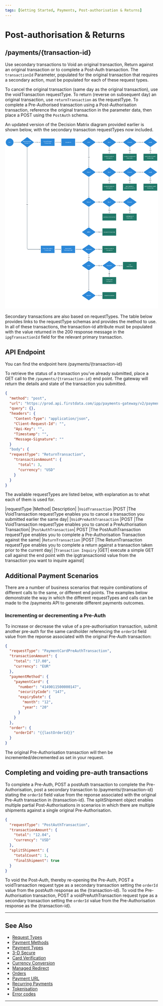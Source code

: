 ```yaml
---
tags: [Getting Started, Payments, Post-authorisation & Returns]
---
```


# Post-authorisation & Returns

## /payments/{transaction-id}

Use secondary transactions to Void an original transaction, Return against an original transaction or to complete a Post-Auth transaction. The ```transactionId``` Parameter, populated for the original transaction that requires a secondary action, must be populated for each of these request types.

To cancel the original transaction (same day as the original transaction), use the voidTransaction requestType. To return (reverse on subsequent day) an original transaction, use ```returnTransaction``` as the requestType. To complete a Pre-Authorised transaction using a Post-Authorisation transaction, reference the original transaction in the parameter data, then place a POST using the ```PostAuth``` schema.

An updated version of the Decision Matrix diagram provided earlier is shown below, with the secondary transaction requestTypes now included.

![Decision Matrix!](/assets/images/3-4-decision-matrix.png "Decision Matrix")


Secondary transactions are also based on requestTypes. The table below provides links to the requestType schemas and provides the method to use. In all of these transactions, the transaction-id attribute must be populated with the value returned in the 200 response message in the ```ipgTransactionId``` field for the relevant primary transaction.

## API Endpoint

You can find the endpoint here /payments/{transaction-id}

To retrieve the status of a transaction you’ve already submitted, place a GET call to the ```/payments/{transaction-id}``` end point. The gateway will return the details and state of the transaction you submitted.

```json
{
  "method": "post",
  "url": "https://prod.api.firstdata.com/ipp/payments-gateway/v2/payments/1001-1001-1001-1001",
  "query": {},
  "headers": {
    "Content-Type": "application/json",
    "Client-Request-Id": "",
    "Api-Key": "",
    "Timestamp": "",
    "Message-Signature": ""
  }
  "body": {
  "requestType": "ReturnTransaction",
    "transactionAmount": {
      "total": 3,
      "currency": "USD"
    }
  }
}
```

The available requestTypes are listed below, with explanation as to what each of them is used for.

|requestType	|Method|	Description|
|```VoidTransaction```	|POST	|The VoidTransaction requestType enables you to cancel a transaction you submitted earlier the same day|
|```VoidPreAuthTransaction```	|POST	|The VoidTransaction requestType enables you to cancel a PreAuthorisation Transaction|
|```PostAuthTransaction```|	POST	|The PostAuthTransaction requestType enables you to complete a Pre-Authorisation Transaction against the same|
|```ReturnTransaction```	|POST	|The ReturnTransaction requestType enables you to complete a return against a transaction taken prior to the current day|
|```Transaction Inquiry```	|GET|	execute a simple GET call against the end point with the ipgtransactionid value from the transaction you want to inquire against|

## Additional Payment Scenarios

There are a number of business scenarios that require combinations of different calls to the same, or different end points. The examples below demonstrate the way in which the different requestTypes and calls can be made to the /payments API to generate different payments outcomes.

### Incrementing or decrementing a Pre-Auth

To increase or decrease the value of a pre-authorisation transaction, submit another pre-auth for the same cardholder referencing the ```orderId``` field value from the reponse associated with the original Pre-Auth transaction:

```json
{
  "requestType": "PaymentCardPreAuthTransaction",
  "transactionAmount": {
    "total": "17.00",
    "currency": "EUR"
  },
  "paymentMethod": {
    "paymentCard": {
      "number": "4149011500000147",
      "securityCode": "147",
      "expiryDate": {
        "month": "12",
        "year": "20"
      }
    }
  },
  "order": {
    "orderId": "{{lastOrderId}}"
  }
}
```

The original Pre-Authorisation transaction will then be incremented/decremented as set in your request.

## Completing and voiding pre-auth transactions

To complete a Pre-Auth, POST a postAuth transaction to complete the Pre-Authorisation, post a secondary transaction to /payments/{transaction-id} stating the ```orderId``` field value from the reponse associated with the original Pre-Auth transaction in {transaction-id}. The splitShipment object enables multiple partial Post-Authorisations in scenarios in which there are multiple shipments against a single original Pre-Authorisation.

```json
{
  "requestType": "PostAuthTransaction",
  "transactionAmount": {
    "total": "12.04",
    "currency": "USD"
  },
  "splitShipment": {
    "totalCount": 1,
    "finalShipment": true
  }
}
```

To void the Post-Auth, thereby re-opening the Pre-Auth, POST a voidTransaction request type as a secondary transaction setting the ```orderId``` value from the postAuth response as the {transaction-id}. To void the Pre-Authorisation transaction, POST a voidPreAuthTransaction request type as a secondary transaction setting the ```orderId``` value from the Pre-Authorisation response as the {transaction-id}.


---

## See Also

- [Request Types](?path=docs/3-1-request-types.md)
- [Payment Methods](?path=docs/3-2-payment-methods.md)
- [Payment Types](?path=docs/3-3-payment-types.md)
- [3-D Secure](?path=docs/3-5-3d-secure.md)
- [Card Verification](?path=docs/3-6-card-verification.md)
- [Currency Conversion](?path=docs/3-7-currency-conversion.md)
- [Managed Redirect](?path=docs/3-8-managed-redirect.md)
- [Orders](?path=docs/3-9-orders.md)
- [Payment URL](?path=docs/3-10-payment-url.md)
- [Recurring Payments](?path=docs/3-11-recurring-payments.md)
- [Tokenisation](?path=docs/3-12-tokenisation.md)
- [Error codes](?path=docs/3-13-error-codes.md)

---
